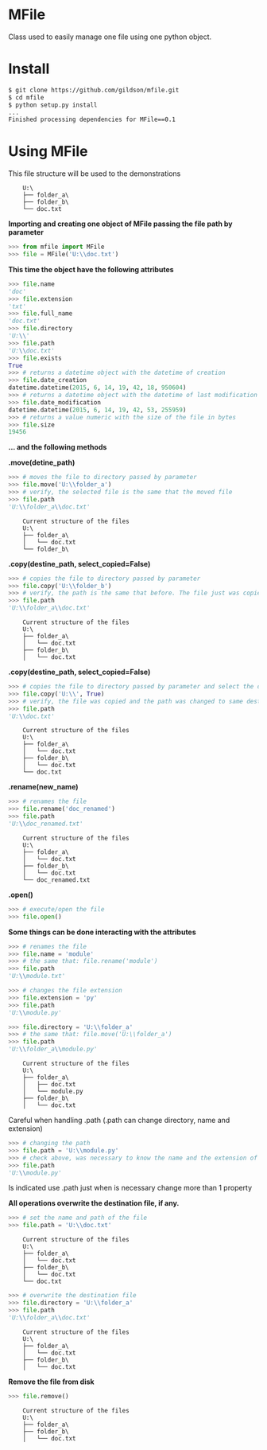 MFile
======

Class used to easily manage one file using one python object.

Install
======

```sh
$ git clone https://github.com/gildson/mfile.git
$ cd mfile
$ python setup.py install
...
Finished processing dependencies for MFile==0.1
```

Using MFile
======

This file structure will be used to the demonstrations

```
    U:\
    ├── folder_a\
    ├── folder_b\
    └── doc.txt
```

**Importing and creating one object of MFile passing the file path by parameter**
```py
>>> from mfile import MFile
>>> file = MFile('U:\\doc.txt')
```

**This time the object have the following attributes**
```py
>>> file.name
'doc'
>>> file.extension
'txt'
>>> file.full_name
'doc.txt'
>>> file.directory
'U:\\'
>>> file.path
'U:\\doc.txt'
>>> file.exists
True
>>> # returns a datetime object with the datetime of creation
>>> file.date_creation
datetime.datetime(2015, 6, 14, 19, 42, 18, 950604)
>>> # returns a datetime object with the datetime of last modification
>>> file.date_modification
datetime.datetime(2015, 6, 14, 19, 42, 53, 255959)
>>> # returns a value numeric with the size of the file in bytes
>>> file.size
19456
```

**... and the following methods**

**.move(detine_path)**
```py
>>> # moves the file to directory passed by parameter
>>> file.move('U:\\folder_a')
>>> # verify, the selected file is the same that the moved file
>>> file.path
'U:\\folder_a\\doc.txt'
```
```
    Current structure of the files
    U:\
    ├── folder_a\
    │   └── doc.txt
    └── folder_b\
```

**.copy(destine_path, select_copied=False)**
```py
>>> # copies the file to directory passed by parameter
>>> file.copy('U:\\folder_b')
>>> # verify, the path is the same that before. The file just was copied and the selected file is the origin file.
>>> file.path
'U:\\folder_a\\doc.txt'
```
```
    Current structure of the files
    U:\
    ├── folder_a\
    │   └── doc.txt
    ├── folder_b\
    │   └── doc.txt
```

**.copy(destine_path, select_copied=False)**
```py
>>> # copies the file to directory passed by parameter and select the destination file
>>> file.copy('U:\\', True)
>>> # verify, the file was copied and the path was changed to same destination file path
>>> file.path
'U:\\doc.txt'
```
```
    Current structure of the files
    U:\
    ├── folder_a\
    │   └── doc.txt
    ├── folder_b\
    │   └── doc.txt
    └── doc.txt
```

**.rename(new_name)**
```py
>>> # renames the file
>>> file.rename('doc_renamed')
>>> file.path
'U:\\doc_renamed.txt'
```
```
    Current structure of the files
    U:\
    ├── folder_a\
    │   └── doc.txt
    ├── folder_b\
    │   └── doc.txt
    └── doc_renamed.txt
```

**.open()**
```py
>>> # execute/open the file
>>> file.open()
```

**Some things can be done interacting with the attributes**
```py
>>> # renames the file
>>> file.name = 'module'
>>> # the same that: file.rename('module')
>>> file.path
'U:\\module.txt'

>>> # changes the file extension
>>> file.extension = 'py'
>>> file.path
'U:\\module.py'

>>> file.directory = 'U:\\folder_a'
>>> # the same that: file.move('U:\\folder_a')
>>> file.path
'U:\\folder_a\\module.py'
```
```
    Current structure of the files
    U:\
    ├── folder_a\
    │   ├── doc.txt
    │   └── module.py
    ├── folder_b\
    │   └── doc.txt
```
Careful when handling .path (.path can change directory, name and extension)
```py
>>> # changing the path
>>> file.path = 'U:\\module.py'
>>> # check above, was necessary to know the name and the extension of the file to change just the directory
>>> file.path
'U:\\module.py'
```
Is indicated use .path just when is necessary change more than 1 property

**All operations overwrite the destination file, if any.**
```py
>>> # set the name and path of the file
>>> file.path = 'U:\\doc.txt'
```
```
    Current structure of the files
    U:\
    ├── folder_a\
    │   └── doc.txt
    ├── folder_b\
    │   └── doc.txt
    └── doc.txt
```
```py
>>> # overwrite the destination file
>>> file.directory = 'U:\\folder_a'
>>> file.path
'U:\\folder_a\\doc.txt'
```
```
    Current structure of the files
    U:\
    ├── folder_a\
    │   └── doc.txt
    ├── folder_b\
    │   └── doc.txt
```

**Remove the file from disk**
```py
>>> file.remove()
```
```
    Current structure of the files
    U:\
    ├── folder_a\
    ├── folder_b\
    │   └── doc.txt
```
